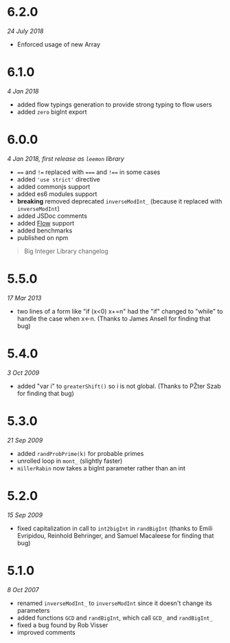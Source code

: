 # 6.2.0
*24 July 2018*
- Enforced usage of new Array

# 6.1.0
*4 Jan 2018*
- added flow typings generation to provide strong typing to flow users
- added `zero` bigInt export

# 6.0.0
*4 Jan 2018, first release as `leemon` library*
- `==` and `!=` replaced with `===` and `!==` in some cases
- added `'use strict'` directive
- added commonjs support
- added es6 modules support
- **breaking** removed deprecated `inverseModInt_` (because it replaced with `inverseModInt`)
- added JSDoc comments
- added [Flow](https://flow.org/) support
- added benchmarks
- published on npm


> Big Integer Library changelog

# 5.5.0
*17 Mar 2013*
 - two lines of a form like "if (x<0) x+=n" had the "if" changed to "while" to
   handle the case when x<-n. (Thanks to James Ansell for finding that bug)

# 5.4.0
*3 Oct 2009*
 - added "var i" to `greaterShift()` so i is not global. (Thanks to PŽter Szab for finding that bug)

# 5.3.0
*21 Sep 2009*
 - added `randProbPrime(k)` for probable primes
 - unrolled loop in `mont_` (slightly faster)
 - `millerRabin` now takes a bigInt parameter rather than an int

# 5.2.0
*15 Sep 2009*
 - fixed capitalization in call to `int2bigInt` in `randBigInt`
   (thanks to Emili Evripidou, Reinhold Behringer, and Samuel Macaleese for finding that bug)

# 5.1.0
*8 Oct 2007*

 - renamed `inverseModInt_` to `inverseModInt` since it doesn't change its parameters
 - added functions `GCD` and `randBigInt`, which call `GCD_` and `randBigInt_`
 - fixed a bug found by Rob Visser
 - improved comments
